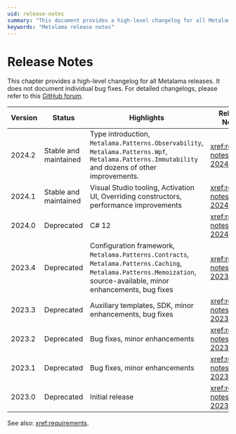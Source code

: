 ```yaml
---
uid: release-notes
summary: "This document provides a high-level changelog for all Metalama releases, highlighting key features and enhancements, and the status of each version."
keywords: "Metalama release notes"
---
```


# Release Notes

This chapter provides a high-level changelog for all Metalama releases. It does not document individual bug fixes. For detailed changelogs, please refer to this [GitHub forum](https://github.com/orgs/postsharp/discussions/categories/changelog).


| Version | Status                | Highlights                                                                                                                                                            | Release Notes               |
| ------- | --------------------- | --------------------------------------------------------------------------------------------------------------------------------------------------------------------- | --------------------------- |
| 2024.2  | Stable and maintained               | Type introduction, `Metalama.Patterns.Observability`, `Metalama.Patterns.Wpf`, `Metalama.Patterns.Immutability` and dozens of other improvements.                    | <xref:release-notes-2024.2> |
| 2024.1  | Stable and maintained | Visual Studio tooling, Activation UI, Overriding constructors, performance improvements                                                                               | <xref:release-notes-2024.1> |
| 2024.0  | Deprecated   | C# 12                                                                                                                                                                 | <xref:release-notes-2024.0> |
| 2023.4  | Deprecated            | Configuration framework, `Metalama.Patterns.Contracts`, `Metalama.Patterns.Caching`, `Metalama.Patterns.Memoization`, source-available, minor enhancements, bug fixes | <xref:release-notes-2023.4> |
| 2023.3  | Deprecated            | Auxiliary templates, SDK, minor enhancements, bug fixes                                                                                                               | <xref:release-notes-2023.3> |
| 2023.2  | Deprecated            | Bug fixes, minor enhancements                                                                                                                                         | <xref:release-notes-2023.2> |
| 2023.1  | Deprecated            | Bug fixes, minor enhancements                                                                                                                                         | <xref:release-notes-2023.1> |
| 2023.0  | Deprecated            | Initial release                                                                                                                                                       | <xref:release-notes-2023.0> |

See also: <xref:requirements>.



